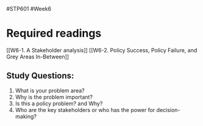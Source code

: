 #STP601 #Week6
# Required readings
[[W6-1. A Stakeholder analysis]]
[[W6-2. Policy Success, Policy Failure, and Grey Areas In-Between]]

## Study Questions:
1. What is your problem area?
2. Why is the problem important?
3. Is this a policy problem? and Why?
4. Who are the key stakeholders or who has the power for decision-making?

